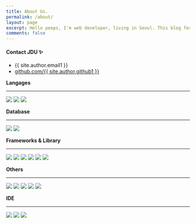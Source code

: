 ```yaml
---
title: About Us.
permalink: /about/
layout: page
excerpt: Hello peeps, I'm web developer, living in Seoul. This blog for documentation about my programming journey.
comments: false
---
```


#### Contact JDU ✨

- {{ site.author.email1 }}
- <a href="https://github.com/jd6186" target="_blank" rel="noopener">github.com/{{ site.author.github1 }}</a>

**Langages**

<hr>
<div>
  <img src="https://img.shields.io/badge/JavaScript-131418?style=for-the-badge&logo=javascript&logoColor=f7df1e" />
  <img src="https://img.shields.io/badge/Java-131418?style=for-the-badge&logo=java&logoColor=ED8B00" />
  <img src ="https://img.shields.io/badge/Python-3776AB?style=for-the-badge&logo=Python&logoColor=0769AD"/>
</div>

**Database**

<hr>
<div>
  <img src="https://img.shields.io/badge/MySQL-131418?style=for-the-badge&logo=mysql&logoColor=4479A1" />
  <img src="https://img.shields.io/badge/Oracle-131418?style=for-the-badge&logo=oracle&logoColor=F80000" />
</div>

**Frameworks & Library**

<hr>
<div>
  <img src="https://img.shields.io/badge/Spring-131418?style=for-the-badge&logo=spring&logoColor=6DB33F" />
  <img src="https://img.shields.io/badge/jQuery-131418?style=for-the-badge&logo=jquery&logoColor=0769AD" />
  <img src="https://img.shields.io/badge/Vue.js-131418?style=for-the-badge&logo=vuedotjs&logoColor=4FC08D" />
  <img src="https://img.shields.io/badge/Spring_Boot-131418?style=for-the-badge&logo=spring-boot&logoColor=6DB33F" />
  <img src="https://img.shields.io/badge/Bootstrap-131418?style=for-the-badge&logo=bootstrap&logoColor=7952B3" />
  <img src="https://img.shields.io/badge/Django-3776AB?style=for-the-badge&logo=Django&logoColor=0769AD"/>
</div>

**Others**

<hr>
<div>
  <img src="https://img.shields.io/badge/Git-131418?style=for-the-badge&logo=git&logoColor=F05032" />
  <img src="https://img.shields.io/badge/Amazon_AWS-131418?style=for-the-badge&logo=amazonaws&logoColor=FF9900" />
  <img src="https://img.shields.io/badge/Docker-131418?style=for-the-badge&logo=docker&logoColor=2496ED" />
  <img src="https://img.shields.io/badge/Ubuntu-131418?style=for-the-badge&logo=ubuntu&logoColor=E95420" />
  <img src="https://img.shields.io/badge/Markdown-131418?style=for-the-badge&logo=markdown&logoColor=white" />
</div>

**IDE**

<hr>
<div>
  <img src="https://img.shields.io/badge/Visual_Studio_Code-131418?style=for-the-badge&logo=visual%20studio%20code&logoColor=0078D4" />
  <img src="https://img.shields.io/badge/IntelliJIDEA-131418?style=for-the-badge&logo=intellij-idea&logoColor=white" />
  <img src="https://img.shields.io/badge/eclipse-131418?&style=for-the-badge&logo=EclipseIDE&logoColor=525C86" />
</div>

<!-- #### Contact DongUk ✨

- {{ site.author.email2 }}
- <a href="https://github.com/jd6186" target="_blank" rel="noopener">github.com/{{ site.author.github2 }}</a> -->
